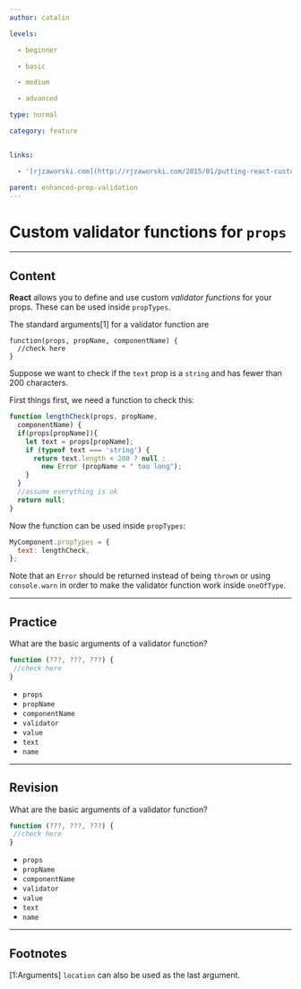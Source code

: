 ```yaml
---
author: catalin

levels:

  - beginner

  - basic

  - medium

  - advanced

type: normal

category: feature


links:

  - '[rjzaworski.com](http://rjzaworski.com/2015/01/putting-react-custom-proptypes-to-work){website}'

parent: enhanced-prop-validation
---
```


# Custom validator functions for `props`

---
## Content

**React** allows  you to define and use custom *validator functions* for your props. These can be used inside `propTypes`.
 
The standard arguments[1] for a validator function are
```
function(props, propName, componentName) {
  //check here
}
```

Suppose we want to check if the `text` prop is a `string` and has fewer than 200 characters.

First things first, we need a function to check this:
```jsx
function lengthCheck(props, propName,
  componentName) {
  if(props[propName]){
    let text = props[propName];
    if (typeof text === 'string') {
      return text.length < 200 ? null :
        new Error (propName + " too long");
    }
  }
  //assume everything is ok
  return null;
}
```

Now the function can be used inside `propTypes`:
```jsx
MyComponent.propTypes = {
  text: lengthCheck,
};
```

Note that an `Error` should be returned instead of being `throw`n or using `console.warn` in order to make the validator function work inside `oneOfType`.

---
## Practice

What are the basic arguments of a validator function?
```jsx
function (???, ???, ???) {
 //check here
}
```

* `props`
* `propName`
* `componentName`
* `validator`
* `value`
* `text`
* `name`

---
## Revision

What are the basic arguments of a validator function?
```jsx
function (???, ???, ???) {
 //check here
}
```

* `props`
* `propName`
* `componentName`
* `validator`
* `value`
* `text`
* `name`

---
## Footnotes
[1:Arguments]
`location` can also be used as the last argument.
